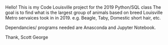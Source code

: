 Hello! This is my Code Louisville project for the 2019 Python/SQL class
The goal is to find what is the largest group of animals based on breed Louisville Metro servaices took in
in 2019. e.g. Beagle, Taby, Domestic short hair, etc.

Dependancies/ programs needed are Anasconda and Jupyter Notebook.

Thank, Scott George
